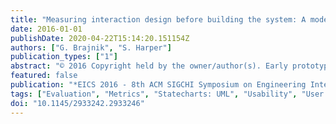 ```yaml
---
title: "Measuring interaction design before building the system: A model-based approach"
date: 2016-01-01
publishDate: 2020-04-22T15:14:20.151154Z
authors: ["G. Brajnik", "S. Harper"]
publication_types: ["1"]
abstract: "© 2016 Copyright held by the owner/author(s). Early prototyping of user interfaces is an established good practice in interactive system development. However, prototypes cover only some usage scenarios, and questions dealing with number of required steps, possible interaction paths or impact of possible user errors can be answered only for the specific scenarios and only after tedious manual inspection. We present a tool (MIGTool) that transforms models of the behavior of a user interface into a graph, upon which usage scenarios can be easily specified, and used by MIGTool to compute possible interaction paths. Metrics based on possible paths, with or without user navigation errors, can then be computed. For example, when analyzing four mail applications, we show that Gmail has 3 times more shortest routes, has twice more routes that include a single user error, has routes with 13%fewer steps, but has also optimal routes with the smallest probability to be chosen. Without MIGTool, this kind of analysis could only be done after building some prototype of the system, and then only for specific scenarios by manually tracing user actions and relative changes to the screens. With MIGTool the exploration of suitability of a design with respect to different scenarios, or comparison of different design alternatives against a single scenario, can be done with just a partial specification of the user interface behavior. This is made possible by the ability to associate scenarios steps to required user actions as defined in the model, by an efficient strategy to identify complete execution traces that users can follow, and by computing a range of diverse metrics on these results."
featured: false
publication: "*EICS 2016 - 8th ACM SIGCHI Symposium on Engineering Interactive Computing Systems*"
tags: ["Evaluation", "Metrics", "Statecharts: UML", "Usability", "User Interfaces"]
doi: "10.1145/2933242.2933246"
---
```



